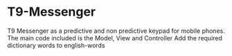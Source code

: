 # T9-Messenger
T9 Messenger as a predictive and non predictive keypad for mobile phones.
The main code included is the Model, View and Controller
Add the required dictionary words to english-words

